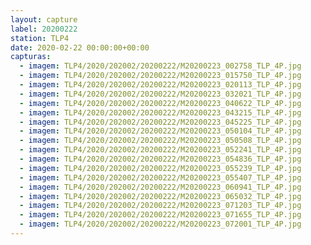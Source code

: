```yaml
---
layout: capture
label: 20200222
station: TLP4
date: 2020-02-22 00:00:00+00:00
capturas:
  - imagem: TLP4/2020/202002/20200222/M20200223_002758_TLP_4P.jpg
  - imagem: TLP4/2020/202002/20200222/M20200223_015750_TLP_4P.jpg
  - imagem: TLP4/2020/202002/20200222/M20200223_020113_TLP_4P.jpg
  - imagem: TLP4/2020/202002/20200222/M20200223_032021_TLP_4P.jpg
  - imagem: TLP4/2020/202002/20200222/M20200223_040622_TLP_4P.jpg
  - imagem: TLP4/2020/202002/20200222/M20200223_043215_TLP_4P.jpg
  - imagem: TLP4/2020/202002/20200222/M20200223_045225_TLP_4P.jpg
  - imagem: TLP4/2020/202002/20200222/M20200223_050104_TLP_4P.jpg
  - imagem: TLP4/2020/202002/20200222/M20200223_050508_TLP_4P.jpg
  - imagem: TLP4/2020/202002/20200222/M20200223_052241_TLP_4P.jpg
  - imagem: TLP4/2020/202002/20200222/M20200223_054836_TLP_4P.jpg
  - imagem: TLP4/2020/202002/20200222/M20200223_055239_TLP_4P.jpg
  - imagem: TLP4/2020/202002/20200222/M20200223_055407_TLP_4P.jpg
  - imagem: TLP4/2020/202002/20200222/M20200223_060941_TLP_4P.jpg
  - imagem: TLP4/2020/202002/20200222/M20200223_065032_TLP_4P.jpg
  - imagem: TLP4/2020/202002/20200222/M20200223_071203_TLP_4P.jpg
  - imagem: TLP4/2020/202002/20200222/M20200223_071655_TLP_4P.jpg
  - imagem: TLP4/2020/202002/20200222/M20200223_072001_TLP_4P.jpg
---
```

